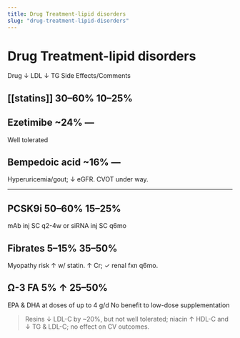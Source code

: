 ```yaml
---
title: Drug Treatment-lipid disorders
slug: "drug-treatment-lipid-disorders"
---
```


# Drug Treatment-lipid disorders

Drug ↓ LDL ↓ TG
Side Effects/Comments

## [[statins]] 30–60% **10–25%**

## Ezetimibe ~24% —

Well tolerated
## Bempedoic acid ~16% —
Hyperuricemia/gout; ↓ eGFR. CVOT under way.

---

## PCSK9i 50–60% 15–25%
mAb inj SC q2-4w or siRNA inj SC q6mo

## Fibrates 5–15% 35–50%
Myopathy risk ↑ w/ statin. ↑ Cr; ✓ renal fxn q6mo.

## Ω-3 FA 5% ↑ 25–50%
EPA & DHA at doses of up to 4 g/d
No benefit to low-dose supplementation

>Resins ↓ LDL-C by ~20%, but not well tolerated; niacin ↑ HDL-C and ↓ TG & LDL-C; no effect on CV outcomes.

